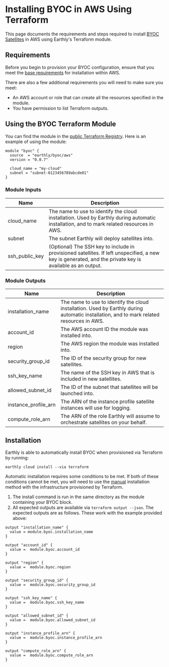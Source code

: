 # Installing BYOC in AWS Using Terraform

This page documents the requirements and steps required to install [BYOC Satellites](../byoc.md) in AWS using Earthly's Terraform module.

## Requirements
Before you begin to provision your BYOC configuration, ensure that you meet the [base requirements](./requirements.md) for installation within AWS.

There are also a few additional requirements you will need to make sure you meet:

* An AWS account or role that can create all the resources specified in the module.
* You have permission to list Terraform outputs.

## Using the BYOC Terraform Module
You can find the module in the [public Terraform Registry](https://registry.terraform.io/modules/earthly/byoc/aws/latest). Here is an example of using the module:

```hcl
module "byoc" {
  source  = "earthly/byoc/aws"
  version = "0.0.7"

  cloud_name = "my-cloud"
  subnet = "subnet-0123456789abcde01"
}
```
### Module Inputs

| Name           | Description                                                                                                                                              |
|----------------|----------------------------------------------------------------------------------------------------------------------------------------------------------|
| cloud_name     | The name to use to identify the cloud installation. Used by Earthly during automatic installation, and to mark related resources in AWS.                 |
| subnet         | The subnet Earthly will deploy satellites into.                                                                                                          |
| ssh_public_key | (Optional) The SSH key to include in provisioned satellites. If left unspecified, a new key is generated, and the private key is available as an output. |


### Module Outputs

| Name                 | Description                                                                                                                              |
|----------------------|------------------------------------------------------------------------------------------------------------------------------------------|
| installation_name    | The name to use to identify the cloud installation. Used by Earthly during automatic installation, and to mark related resources in AWS. |
| account_id           | The AWS account ID the module was installed into.                                                                                        |
| region               | The AWS region the module was installed into.                                                                                            |
| security_group_id    | The ID of the security group for new satellites.                                                                                         |
| ssh_key_name         | The name of the SSH key in AWS that is included in new satellites.                                                                       |
| allowed_subnet_id    | The ID of the subnet that satellites will be launched into.                                                                              |
| instance_profile_arn | The ARN of the instance profile satellite instances will use for logging.                                                                |
| compute_role_arn     | The ARN of the role Earthly will assume to orchestrate satellites on your behalf.                                                        |

## Installation

Earthly is able to automatically install BYOC when provisioned via Terraform by running:

```shell
earthly cloud install --via terraform
```

Automatic installation requires some conditions to be met. If both of these conditions cannot be met, you will need to use the [manual](./manual.md) installation method with the infrastructure provisioned by Terraform.

1. The install command is run in the same directory as the module containing your BYOC block.
2. All expected outputs are available via `terraform output --json`. The expected outputs are as follows. These work with the example provided above:

```hcl
output "installation_name" {
  value = module.byoc.installation_name
}

output "account_id" {
  value =  module.byoc.account_id
}

output "region" {
  value =  module.byoc.region
}

output "security_group_id" {
  value =  module.byoc.security_group_id
}

output "ssh_key_name" {
  value =  module.byoc.ssh_key_name
}

output "allowed_subnet_id" {
  value =  module.byoc.allowed_subnet_id
}

output "instance_profile_arn" {
  value =  module.byoc.instance_profile_arn
}

output "compute_role_arn" {
  value =  module.byoc.compute_role_arn
}
```
